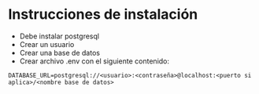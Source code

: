 # Instrucciones de instalación

- Debe instalar postgresql
- Crear un usuario
- Crear una base de datos
- Crear archivo .env con el siguiente contenido:
```
DATABASE_URL=postgresql://<usuario>:<contraseña>@localhost:<puerto si aplica>/<nombre base de datos>
```